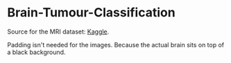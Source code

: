 # Brain-Tumour-Classification

Source for the MRI dataset: [Kaggle](https://bit.ly/3rZhmRw).

Padding isn't needed for the images. Because the actual brain sits on top of a
black background.
